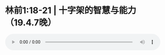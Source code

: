 # 林前1:18-21 | 十字架的智慧与能力（19.4.7晚）

<audio style="width: 100%;" preload="false" controls controlslist="nodownload"><source src="//cdn.simai.ml/audio/mp3/old/27472.mp3" type="audio/mpeg">Your browser does not support the audio element.</audio>


